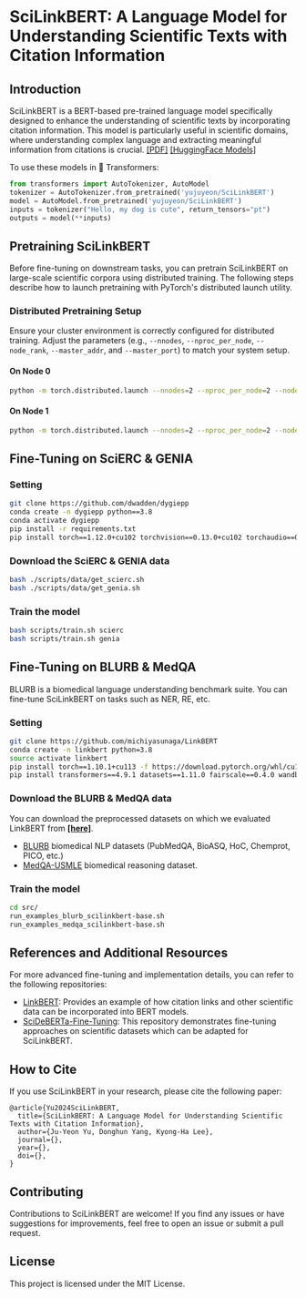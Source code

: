 
# SciLinkBERT: A Language Model for Understanding Scientific Texts with Citation Information

## Introduction

SciLinkBERT is a BERT-based pre-trained language model specifically designed to enhance the understanding of scientific texts by incorporating citation information. This model is particularly useful in scientific domains, where understanding complex language and extracting meaningful information from citations is crucial.
[[PDF]](https://arxiv.org/pdf/.pdf)
[[HuggingFace Models]](https://huggingface.co/yujuyeon/SciLinkBERT)

To use these models in 🤗 Transformers:
```python
from transformers import AutoTokenizer, AutoModel
tokenizer = AutoTokenizer.from_pretrained('yujuyeon/SciLinkBERT')
model = AutoModel.from_pretrained('yujuyeon/SciLinkBERT')
inputs = tokenizer("Hello, my dog is cute", return_tensors="pt")
outputs = model(**inputs)
```
## Pretraining SciLinkBERT

Before fine-tuning on downstream tasks, you can pretrain SciLinkBERT on large-scale scientific corpora using distributed training. The following steps describe how to launch pretraining with PyTorch's distributed launch utility.

### Distributed Pretraining Setup

Ensure your cluster environment is correctly configured for distributed training. Adjust the parameters (e.g., `--nnodes`, `--nproc_per_node`, `--node_rank`, `--master_addr`, and `--master_port`) to match your system setup.

#### On Node 0

```bash
python -m torch.distributed.launch --nnodes=2 --nproc_per_node=2 --node_rank=0 --master_addr= --master_port= ddp_training_ebert.py
```
#### On Node 1
```bash
python -m torch.distributed.launch --nnodes=2 --nproc_per_node=2 --node_rank=1 --master_addr= --master_port= ddp_training_ebert.py
```

## Fine-Tuning on SciERC & GENIA

### Setting
```bash
git clone https://github.com/dwadden/dygiepp
conda create -n dygiepp python==3.8
conda activate dygiepp
pip install -r requirements.txt
pip install torch==1.12.0+cu102 torchvision==0.13.0+cu102 torchaudio==0.12.0 --extra-index-url https://download.pytorch.org/whl/cu102
```

### Download the SciERC & GENIA data
```bash
bash ./scripts/data/get_scierc.sh
bash ./scripts/data/get_genia.sh

```

### Train the model
```bash
bash scripts/train.sh scierc
bash scripts/train.sh genia
```

## Fine-Tuning on BLURB & MedQA

BLURB is a biomedical language understanding benchmark suite. You can fine-tune SciLinkBERT on tasks such as NER, RE, etc.

### Setting
```bash
git clone https://github.com/michiyasunaga/LinkBERT
conda create -n linkbert python=3.8
source activate linkbert
pip install torch==1.10.1+cu113 -f https://download.pytorch.org/whl/cu113/torch_stable.html
pip install transformers==4.9.1 datasets==1.11.0 fairscale==0.4.0 wandb sklearn seqeval
```

### Download the BLURB & MedQA data
You can download the preprocessed datasets on which we evaluated LinkBERT from [**[here]**](https://nlp.stanford.edu/projects/myasu/LinkBERT/data.zip).
- [BLURB](https://microsoft.github.io/BLURB/) biomedical NLP datasets (PubMedQA, BioASQ, HoC, Chemprot, PICO, etc.)
- [MedQA-USMLE](https://github.com/jind11/MedQA) biomedical reasoning dataset.


### Train the model
```bash
cd src/
run_examples_blurb_scilinkbert-base.sh
run_examples_medqa_scilinkbert-base.sh
```

## References and Additional Resources

For more advanced fine-tuning and implementation details, you can refer to the following repositories:

- [LinkBERT](https://github.com/michiyasunaga/LinkBERT): Provides an example of how citation links and other scientific data can be incorporated into BERT models.
- [SciDeBERTa-Fine-Tuning](https://github.com/Eunhui-Kim/SciDeBERTa-Fine-Tuning): This repository demonstrates fine-tuning approaches on scientific datasets which can be adapted for SciLinkBERT.


## How to Cite

If you use SciLinkBERT in your research, please cite the following paper:

```
@article{Yu2024SciLinkBERT,
  title={SciLinkBERT: A Language Model for Understanding Scientific Texts with Citation Information},
  author={Ju-Yeon Yu, Donghun Yang, Kyong-Ha Lee},
  journal={},
  year={},
  doi={},
}
```

## Contributing

Contributions to SciLinkBERT are welcome! If you find any issues or have suggestions for improvements, feel free to open an issue or submit a pull request.

## License

This project is licensed under the MIT License.
